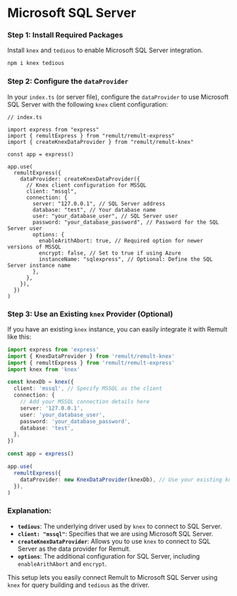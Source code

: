 # Microsoft SQL Server

### Step 1: Install Required Packages

Install `knex` and `tedious` to enable Microsoft SQL Server integration.

```sh
npm i knex tedious
```

### Step 2: Configure the `dataProvider`

In your `index.ts` (or server file), configure the `dataProvider` to use Microsoft SQL Server with the following `knex` client configuration:

```ts{5,11-25}
// index.ts

import express from "express"
import { remultExpress } from "remult/remult-express"
import { createKnexDataProvider } from "remult/remult-knex"

const app = express()

app.use(
  remultExpress({
    dataProvider: createKnexDataProvider({
      // Knex client configuration for MSSQL
      client: "mssql",
      connection: {
        server: "127.0.0.1", // SQL Server address
        database: "test", // Your database name
        user: "your_database_user", // SQL Server user
        password: "your_database_password", // Password for the SQL Server user
        options: {
          enableArithAbort: true, // Required option for newer versions of MSSQL
          encrypt: false, // Set to true if using Azure
          instanceName: "sqlexpress", // Optional: Define the SQL Server instance name
        },
      },
    }),
  })
)
```

### Step 3: Use an Existing `knex` Provider (Optional)

If you have an existing `knex` instance, you can easily integrate it with Remult like this:

```ts
import express from 'express'
import { KnexDataProvider } from 'remult/remult-knex'
import { remultExpress } from 'remult/remult-express'
import knex from 'knex'

const knexDb = knex({
  client: 'mssql', // Specify MSSQL as the client
  connection: {
    // Add your MSSQL connection details here
    server: '127.0.0.1',
    user: 'your_database_user',
    password: 'your_database_password',
    database: 'test',
  },
})

const app = express()

app.use(
  remultExpress({
    dataProvider: new KnexDataProvider(knexDb), // Use your existing knex instance
  }),
)
```

### Explanation:

- **`tedious`**: The underlying driver used by `knex` to connect to SQL Server.
- **`client: "mssql"`**: Specifies that we are using Microsoft SQL Server.
- **`createKnexDataProvider`**: Allows you to use `knex` to connect to SQL Server as the data provider for Remult.
- **`options`**: The additional configuration for SQL Server, including `enableArithAbort` and `encrypt`.

This setup lets you easily connect Remult to Microsoft SQL Server using `knex` for query building and `tedious` as the driver.
